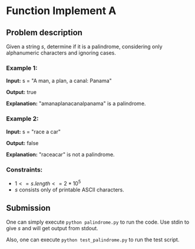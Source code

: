 # Function Implement A

## Problem description

Given a string *s*, determine if it is a palindrome, considering only alphanumeric characters and ignoring cases.

### **Example 1:**

**Input:** s = "A man, a plan, a canal: Panama"

**Output:** true

**Explanation:** "amanaplanacanalpanama" is a palindrome.

### **Example 2:**

**Input:** s = "race a car"

**Output:** false

**Explanation:** "raceacar" is not a palindrome.

### **Constraints:**
* $1 <= s.length <= 2 * 10^5$
* *s* consists only of printable ASCII characters.

## Submission

One can simply execute `python palindrome.py` to run the code. Use stdin to give *s* and will get output from stdout.

Also, one can execute `python test_palindrome.py` to run the test script.

